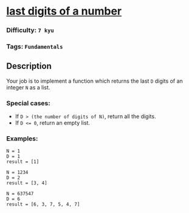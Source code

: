 # [last digits of a number](https://www.codewars.com/kata/5cd5ba1ce4471a00256930c0)

### Difficulty: `7 kyu`

### Tags: `Fundamentals`

## Description

Your job is to implement a function which returns the last `D` digits of an integer `N` as a list.

### Special cases:

- If `D > (the number of digits of N)`, return all the digits.
- If `D <= 0`, return an empty list.

### Examples:

```
N = 1
D = 1
result = [1]

N = 1234
D = 2
result = [3, 4]

N = 637547
D = 6
result = [6, 3, 7, 5, 4, 7]
```
